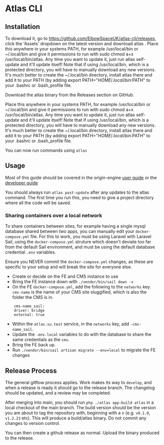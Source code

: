 # Atlas CLI

## Installation
To download it, go to https://github.com/ElbowSpaceUK/atlas-cli/releases, click the 'Assets' dropdown on the latest version and download atlas . Place this anywhere in your systems PATH, for example /usr/local/bin or ~/.local/bin and give it permissions to run with sudo chmod a+x /usr/local/bin/atlas. Any time you want to update it, just run atlas self-update and it'll update itself! Note that if using /usr/local/bin, which is a protected directory, you will have to manually download any new versions. It's much better to create the ~/.local/bin directory, install atlas there and add it to your PATH (by adding export PATH="$HOME/.local/bin:$PATH" to your .bashrc or .bash_profile file.

Download the atlas binary from the Releases section on GitHub.

Place this anywhere in your systems PATH, for example /usr/local/bin or ~/.local/bin and give it permissions to run with sudo chmod a+x /usr/local/bin/atlas. Any time you want to update it, just run atlas self-update and it'll update itself! Note that if using /usr/local/bin, which is a protected directory, you will have to manually download any new versions. It's much better to create the ~/.local/bin directory, install atlas there and add it to your PATH (by adding export PATH="$HOME/.local/bin:$PATH" to your .bashrc or .bash_profile file.

You can now run commands using `atlas`

## Usage

Most of this guide should be covered in the origin-engine [user guide](https://github.com/ElbowSpaceUK/origin-engine/blob/develop/docs/user-notes.md) or the [developer guide](https://github.com/ElbowSpaceUK/origin-engine/blob/develop/docs/developer-notes.md)

You should always run `atlas post-update` after any updates to the atlas command. The first time you run this, you need to give a project directory where all the code will be saved.

### Sharing containers over a local network

To share containers between sites, for example having a single mysql database shared between two apps, you can manually edit your `docker-compose.yml` file. For this to work, you must be using Laravel with Laravel Sail, using the `docker-compose.yml` struture which doesn't deviate too far from the default Sail environment, and must be using the default database credential `.env` variables.

Ensure you NEVER commit the `docker-compose.yml` changes, as these are specific to your setup and will break the site for everyone else.

- Create or decide on the FE and CMS instance to use
- Bring the FE instance down with `./vendor/bin/sail down -v`
- On the FE `docker-compose.yml`, add the following to the `networks` key. `cms-name` is the name of your CMS site sluggified, which is also the folder the CMS is  in.
```
    cms-name_sail:
    driver: bridge
    external: true
```
- Within the `atlas.su.test` service, in the `networks` key, add `-cms-name_sail`.
- Update the `.env.local` variables to do with the database to share the same credentials as the `cms`.
- Bring the FE back up.
- Run `./vendor/bin/sail artisan migrate --env=local` to migrate the FE changes

## Release Process

The general gitflow process applies. Work makes its way to `develop`, and when a release is ready it should go to the release branch. The changelog should be updated, and a review may be completed.

After merging into main, you should run `php ./atlas app:build atlas` in a local checkout of the main branch. The build version should be the version you are about to tag the repository with, beginning with a v (e.g. `v0.1.0`, `v1.2.23` etc). This will produce a build/atlas binary. Do not commit any changes to version control.

You can then create a github release as normal. Upload the binary produced to the release.
